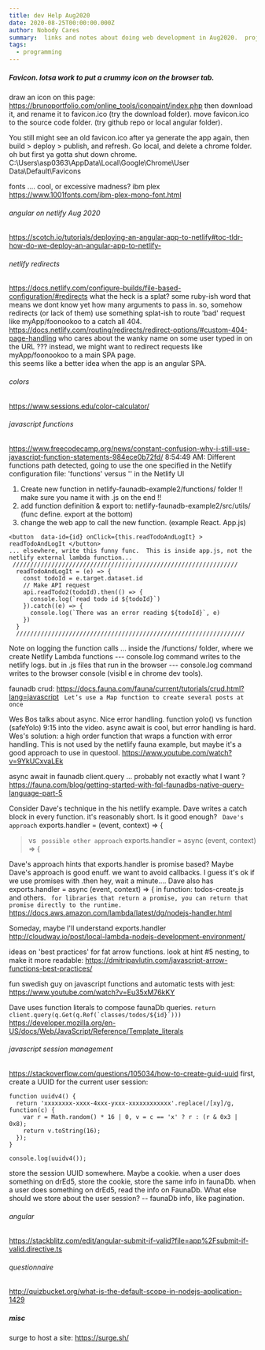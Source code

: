 ```yaml
---
title: dev Help Aug2020 
date: 2020-08-25T00:00:00.000Z
author: Nobody Cares
summary:  links and notes about doing web development in Aug2020.  projects like questool5.
tags:
  - programming
---
```



##### Favicon.   lotsa work to put a crummy icon on the browser tab.
 
draw an icon on this page:
https://brunoportfolio.com/online_tools/iconpaint/index.php
then download it, and rename it to favicon.ico  (try the download folder).
move favicon.ico to the source code folder. (try github repo or local angular folder).

You still might see an old favicon.ico after ya generate the app again, then build > deploy > publish, and refresh.
Go local, and delete a chrome folder.  oh but first ya gotta shut down chrome.
C:\Users\asp0363\AppData\Local\Google\Chrome\User Data\Default\Favicons


fonts .... cool, or excessive madness?   ibm plex
https://www.1001fonts.com/ibm-plex-mono-font.html

###### angular on netlify Aug 2020
https://scotch.io/tutorials/deploying-an-angular-app-to-netlify#toc-tldr-how-do-we-deploy-an-angular-app-to-netlify-


###### netlify redirects
https://docs.netlify.com/configure-builds/file-based-configuration/#redirects
what the heck is a splat?
some ruby-ish word that means we dont know yet how many arguments to pass in.
so, somehow redirects (or lack of them) use something splat-ish to route 'bad' request like myApp/foonookoo to a catch all 404.
https://docs.netlify.com/routing/redirects/redirect-options/#custom-404-page-handling
who cares about the wanky name on some user typed in on the URL ???
instead, we might want to redirect requests like myApp/foonookoo to a main SPA page.  
this seems like a better idea when the app is an angular SPA.


###### colors
https://www.sessions.edu/color-calculator/

###### javascript functions
https://www.freecodecamp.org/news/constant-confusion-why-i-still-use-javascript-function-statements-984ece0b72fd/ 
8:54:49 AM: Different functions path detected, going to use the one specified in the Netlify configuration file: 'functions' versus '' in the Netlify UI

1. Create new function in netlify-faunadb-example2/functions/ folder   !! make sure you name it with .js on the end !!
2. add function definition & export to: netlify-faunadb-example2/src/utils/   (func define. export at the bottom) 
3. change the web app to call the new function.  (example React.   App.js)
```
<button  data-id={id} onClick={this.readTodoAndLogIt} > readTodoAndLogIt </button>
... elsewhere, write this funny func.  This is inside app.js, not the netlify external lambda function...
 ////////////////////////////////////////////////////////////////
  readTodoAndLogIt = (e) => {
    const todoId = e.target.dataset.id
    // Make API request 
    api.readTodo2(todoId).then(() => {
      console.log(`read todo id ${todoId}`)     
    }).catch((e) => {
      console.log(`There was an error reading ${todoId}`, e)
    })
  }
  /////////////////////////////////////////////////////////////////
```

Note on logging the function calls ...
inside the /functions/ folder, where we create Netlify Lambda functions --- console.log command writes to the netlify logs.
but in .js files that run in the browser --- console.log command writes to the browser console (visibl e in chrome dev tools).

faunadb crud:
https://docs.fauna.com/fauna/current/tutorials/crud.html?lang=javascript
``` Let’s use a Map function to create several posts at once```

Wes Bos talks about async.  Nice error handling. function yolo()  vs function (safeYolo) 9:15 into the video.
async await is cool, but error handling is hard.  Wes's solution:  a high order function that wraps a function with error handling.
This is not used by the netlify fauna example, but maybe it's a good approach to use in questool.
https://www.youtube.com/watch?v=9YkUCxvaLEk


async await in faunadb  client.query ... probably not exactly what I want ?
https://fauna.com/blog/getting-started-with-fql-faunadbs-native-query-language-part-5

Consider Dave's technique in the his netlify example.
Dave writes a catch block in every function.  it's reasonably short.  Is it good enough?
 ``` Dave's approach```  exports.handler = (event, context) => {           
>vs 
``` possible other approach```  exports.handler = async (event, context) => {     

Dave's approach hints that exports.handler is promise based?
Maybe Dave's approach is good enuff.  we want to avoid callbacks.  I guess it's ok if we use promises with .then
hey, wait a minute.... Dave also has  exports.handler = async (event, context) => { 
in function: todos-create.js and others.
``` for libraries that return a promise, you can return that promise directly to the runtime.```  
https://docs.aws.amazon.com/lambda/latest/dg/nodejs-handler.html

Someday, maybe I'll understand exports.handler
http://cloudway.io/post/local-lambda-nodejs-development-environment/

ideas on 'best practices' for fat arrow functions.  look at hint #5 nesting, to make it more readable:
https://dmitripavlutin.com/javascript-arrow-functions-best-practices/

fun swedish guy on javascript functions and automatic tests with jest:
https://www.youtube.com/watch?v=Eu35xM76kKY

Dave uses function literals to compose faunaDb queries. 
``` return client.query(q.Get(q.Ref(`classes/todos/${id}`))) ```
https://developer.mozilla.org/en-US/docs/Web/JavaScript/Reference/Template_literals 
 
 
###### javascript session management
https://stackoverflow.com/questions/105034/how-to-create-guid-uuid
first, create a UUID for the current user session:
```
function uuidv4() {
  return 'xxxxxxxx-xxxx-4xxx-yxxx-xxxxxxxxxxxx'.replace(/[xy]/g, function(c) {
    var r = Math.random() * 16 | 0, v = c == 'x' ? r : (r & 0x3 | 0x8);
    return v.toString(16);
  });
}

console.log(uuidv4());
```
store the session UUID somewhere. Maybe a cookie.
when a user does something on drEd5, store the cookie, store the same info in faunaDb.
when a user does something on drEd5, read the info on FaunaDb.
What else should we store about the user session?
 -- faunaDb info, like pagination.

###### angular 
https://stackblitz.com/edit/angular-submit-if-valid?file=app%2Fsubmit-if-valid.directive.ts

###### questionnaire
http://quizbucket.org/what-is-the-default-scope-in-nodejs-application-1429


##### misc
surge to host a site: https://surge.sh/

